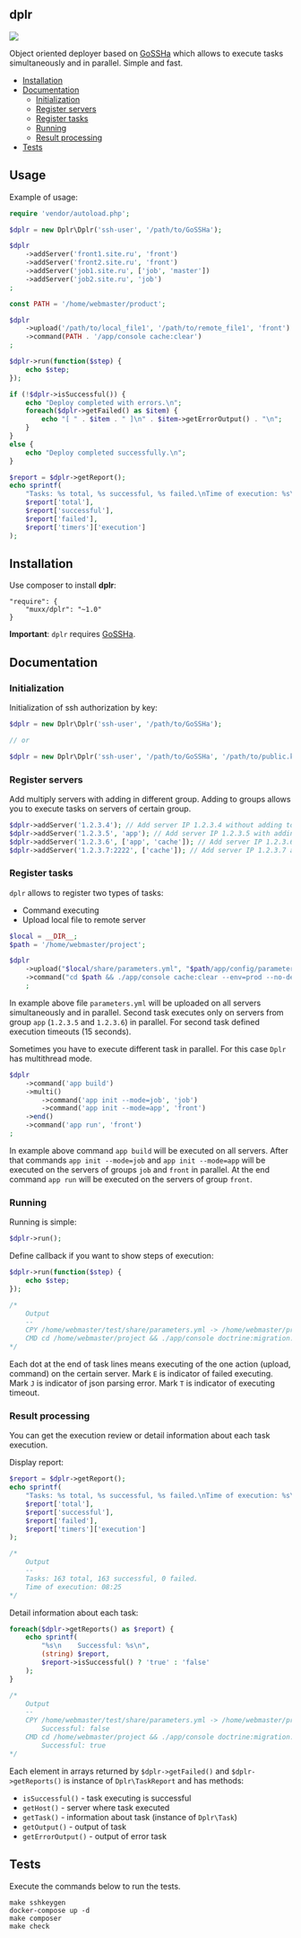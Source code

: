 ## dplr

![](https://github.com/muxx/dplr/workflows/CI/badge.svg)

Object oriented deployer based on [GoSSHa](https://github.com/YuriyNasretdinov/GoSSHa) which allows to execute tasks simultaneously and in parallel. Simple and fast. 

* [Installation](#installation)
* [Documentation](#documentation)
    * [Initialization](#initialization)
    * [Register servers](#register-servers)
    * [Register tasks](#register-tasks)
    * [Running](#running)
    * [Result processing](#result-processing)
* [Tests](#tests)

## Usage

Example of usage:
```php
require 'vendor/autoload.php';

$dplr = new Dplr\Dplr('ssh-user', '/path/to/GoSSHa');

$dplr
    ->addServer('front1.site.ru', 'front')
    ->addServer('front2.site.ru', 'front')
    ->addServer('job1.site.ru', ['job', 'master'])
    ->addServer('job2.site.ru', 'job')
;

const PATH = '/home/webmaster/product';

$dplr
    ->upload('/path/to/local_file1', '/path/to/remote_file1', 'front')
    ->command(PATH . '/app/console cache:clear')
;

$dplr->run(function($step) {
    echo $step;
});

if (!$dplr->isSuccessful()) {
    echo "Deploy completed with errors.\n";
    foreach($dplr->getFailed() as $item) {
        echo "[ " . $item . " ]\n" . $item->getErrorOutput() . "\n";
    }
}
else {
    echo "Deploy completed successfully.\n";
}

$report = $dplr->getReport();
echo sprintf(
    "Tasks: %s total, %s successful, %s failed.\nTime of execution: %s\n",
    $report['total'],
    $report['successful'],
    $report['failed'],
    $report['timers']['execution']
);
```
## Installation

Use composer to install **dplr**:
```
"require": {
    "muxx/dplr": "~1.0"
}
```
**Important**: `dplr` requires [GoSSHa](https://github.com/YuriyNasretdinov/GoSSHa).

## Documentation

### Initialization

Initialization of ssh authorization by key:
```php
$dplr = new Dplr\Dplr('ssh-user', '/path/to/GoSSHa');

// or

$dplr = new Dplr\Dplr('ssh-user', '/path/to/GoSSHa', '/path/to/public.key');
```

### Register servers

Add multiply servers with adding in different group. Adding to groups allows you to execute tasks on servers of certain group.
```php
$dplr->addServer('1.2.3.4'); // Add server IP 1.2.3.4 without adding to group
$dplr->addServer('1.2.3.5', 'app'); // Add server IP 1.2.3.5 with adding to group 'app'
$dplr->addServer('1.2.3.6', ['app', 'cache']); // Add server IP 1.2.3.6 with adding to groups 'app' and 'cache'
$dplr->addServer('1.2.3.7:2222', ['cache']); // Add server IP 1.2.3.7 and ssh port 2222 with adding to group 'cache'
```

### Register tasks

`dplr` allows to register two types of tasks:
- Command executing
- Upload local file to remote server

```php
$local = __DIR__;
$path = '/home/webmaster/project';

$dplr
    ->upload("$local/share/parameters.yml", "$path/app/config/parameters.yml")
    ->command("cd $path && ./app/console cache:clear --env=prod --no-debug", 'app', 15)
    ;
```

In example above file `parameters.yml` will be uploaded on all servers simultaneously and in parallel. Second task executes only on servers from group `app` (`1.2.3.5` and `1.2.3.6`) in parallel. For second task defined execution timeouts (15 seconds).

Sometimes you have to execute different task in parallel. For this case `Dplr` has multithread mode.

```php
$dplr
    ->command('app build')
    ->multi()
        ->command('app init --mode=job', 'job')
        ->command('app init --mode=app', 'front')
    ->end()
    ->command('app run', 'front')
;
```

In example above command `app build` will be executed on all servers. After that commands `app init --mode=job` and `app init --mode=app` will be executed on the servers of groups `job` and `front` in parallel. At the end command `app run` will be executed on the servers of group `front`.

### Running

Running is simple:
```php
$dplr->run();
```

Define callback if you want to show steps of execution:
```php
$dplr->run(function($step) {
    echo $step;
});

/*
    Output
    --
    CPY /home/webmaster/test/share/parameters.yml -> /home/webmaster/project/app/config/parameters.yml ..T.
    CMD cd /home/webmaster/project && ./app/console doctrine:migration:migrate --env=prod --no-debug .E
*/
```

Each dot at the end of task lines means executing of the one action (upload, command) on the certain server. Mark `E` is indicator of failed executing. Mark `J` is indicator of json parsing error. Mark `T` is indicator of executing timeout.

### Result processing

You can get the execution review or detail information about each task execution.

Display report:

```php
$report = $dplr->getReport();
echo sprintf(
    "Tasks: %s total, %s successful, %s failed.\nTime of execution: %s\n",
    $report['total'],
    $report['successful'],
    $report['failed'],
    $report['timers']['execution']
);

/*
    Output
    --
    Tasks: 163 total, 163 successful, 0 failed.
    Time of execution: 08:25
*/
```

Detail information about each task:
```php
foreach($dplr->getReports() as $report) {
    echo sprintf(
        "%s\n    Successful: %s\n",
        (string) $report,
        $report->isSuccessful() ? 'true' : 'false'
    );
}

/*
    Output
    --
    CPY /home/webmaster/test/share/parameters.yml -> /home/webmaster/project/app/config/parameters.yml | 54.194.27.92
        Successful: false
    CMD cd /home/webmaster/project && ./app/console doctrine:migration:migrate --env=prod --no-debug | 54.194.27.92
        Successful: true
*/
```

Each element in arrays returned by `$dplr->getFailed()` and `$dplr->getReports()` is instance of `Dplr\TaskReport` and has methods:
- `isSuccessful()` - task executing is successful
- `getHost()` - server where task executed
- `getTask()` - information about task (instance of `Dplr\Task`)
- `getOutput()` - output of task
- `getErrorOutput()` - output of error task

## Tests

Execute the commands below to run the tests.

```shell script
make sshkeygen
docker-compose up -d
make composer
make check
```

